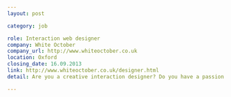 ```yaml
---
layout: post

category: job

role: Interaction web designer
company: White October
company_url: http://www.whiteoctober.co.uk
location: Oxford
closing_date: 16.09.2013
link: http://www.whiteoctober.co.uk/designer.html
detail: Are you a creative interaction designer? Do you have a passion for web and mobile? Do you love designing beautiful digital interfaces that bring simplicity and ease of use to complex tasks? We are looking for a talented designer to join our team.

---
```

